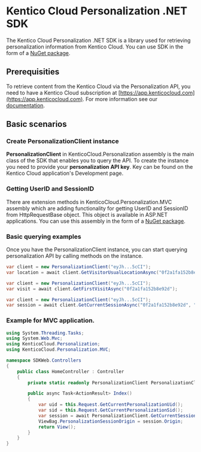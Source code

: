 # Kentico Cloud Personalization .NET SDK

The Kentico Cloud Personalization .NET SDK is a library used for retrieving personalization information from Kentico Cloud. You can use SDK in the form of a [NuGet package](https://www.nuget.org/packages/KenticoCloud.Personalization).

## Prerequisities

To retrieve content from the Kentico Cloud via the Personalization API, you need to have a Kentico Cloud subscription at [https://app.kenticocloud.com](https://app.kenticocloud.com). For more information see our [documentation](https://kenticocloud.com/docs).

## Basic scenarios

### Create PersonalizationClient instance

**PersonalizationClient** in KenticoCloud.Personalization assembly is the main class of the SDK that enables you to query the API. To create the instance you need to provide your **personalization API key**. Key can be found on the Kentico Cloud application's Development page.

### Getting UserID and SessionID

There are extension methods in KenticoCloud.Personalization.MVC assembly which are adding functionality for getting UserID and SessionID from HttpRequestBase object. This object is available in ASP.NET applications. You can use this assembly in the form of a [NuGet package](https://www.nuget.org/packages/KenticoCloud.Personalization.MVC).

### Basic querying examples

Once you have the PersonalizationClient instance, you can start querying personalization API by calling methods on the instance.

```C#
var client = new PersonalizationClient("eyJh...5cCI");
var location = await client.GetVisitorUsualLocationAsync("0f2a1fa152b8e92d");
```

```C#
var client = new PersonalizationClient("eyJh...5cCI");
var visit = await client.GetFirstVisitAsync("0f2a1fa152b8e92d");
```

```C#
var client = new PersonalizationClient("eyJh...5cCI");
var session = await client.GetCurrentSessionAsync("0f2a1fa152b8e92d", "8d532785326b0258");
```

### Example for MVC application.

```C#
using System.Threading.Tasks;
using System.Web.Mvc;
using KenticoCloud.Personalization;
using KenticoCloud.Personalization.MVC;

namespace SDKWeb.Controllers
{
    public class HomeController : Controller
    {
        private static readonly PersonalizationClient PersonalizationClient = new PersonalizationClient("");

        public async Task<ActionResult> Index()
        {
            var uid = this.Request.GetCurrentPersonalizationUid();
            var sid = this.Request.GetCurrentPersonalizationSid();
            var session = await PersonalizationClient.GetCurrentSessionAsync(uid, sid);
            ViewBag.PersonalizationSessionOrigin = session.Origin;
            return View();
        }
    }
}
```

